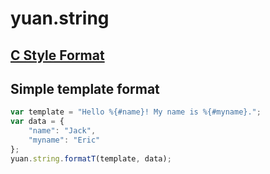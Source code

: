 # yuan.string

## [C Style Format](string-format.md)

## Simple template format

```javascript
var template = "Hello %{#name}! My name is %{#myname}.";
var data = {
	"name": "Jack",
	"myname": "Eric"
};
yuan.string.formatT(template, data);
```
